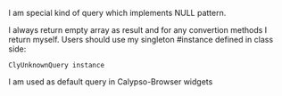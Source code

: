 I am special kind of query which implements NULL pattern.

I always return empty array as result and for any convertion methods I return myself.
Users should use my singleton #instance defined in class side: 	
	
	ClyUnknownQuery instance 

I am used as default query in Calypso-Browser widgets